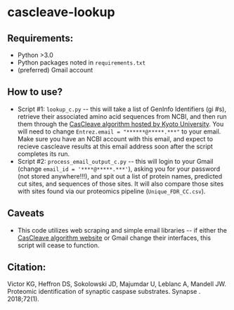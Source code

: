 # cascleave-lookup
## Requirements:
* Python >3.0
* Python packages noted in `requirements.txt`
* (preferred) Gmail account

## How to use?
* Script #1: `lookup_c.py` -- this will take a list of GenInfo Identifiers (gi #s), retrieve their associated amino acid sequences from NCBI, and then run them through the [CasCleave algorithm hosted by Kyoto University](http://sunflower.kuicr.kyoto-u.ac.jp/~sjn/Cascleave/webserver.html). You will need to change `Entrez.email = "******@*****.***"` to your email. Make sure you have an NCBI account with this email, and expect to recieve cascleave results at this email address soon after the script completes its run.
* Script #2: `process_email_output_c.py` -- this will login to your Gmail (change `email_id = '****@*****.***'`), asking you for your password (not stored anywhere!!!), and spit out a list of protein names, predicted cut sites, and sequences of those sites. It will also compare those sites with sites found via our proteomics pipeline (`Unique_FDR_CC.csv`).

## Caveats
* This code utilizes web scraping and simple email libraries -- if either the [CasCleave algorithm website](http://sunflower.kuicr.kyoto-u.ac.jp/~sjn/Cascleave/webserver.html) or Gmail change their interfaces, this script will cease to function.

## Citation:
Victor KG, Heffron DS, Sokolowski JD, Majumdar U, Leblanc A, Mandell JW. 
Proteomic identification of synaptic caspase substrates. Synapse . 2018;72(1).
